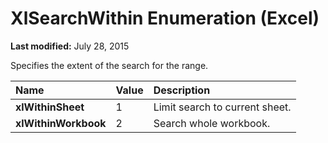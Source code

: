 
# XlSearchWithin Enumeration (Excel)

 **Last modified:** July 28, 2015

Specifies the extent of the search for the range.


|**Name**|**Value**|**Description**|
|:-----|:-----|:-----|
| **xlWithinSheet**|1|Limit search to current sheet.|
| **xlWithinWorkbook**|2|Search whole workbook.|
